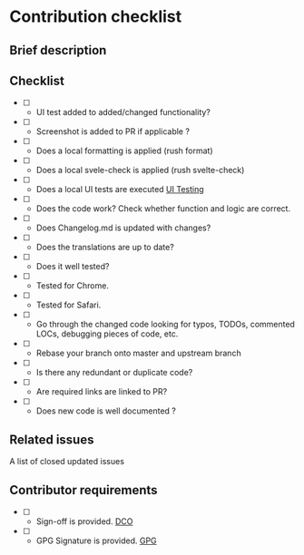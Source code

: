 # Contribution checklist

## Brief description

## Checklist

* [ ] - UI test added to added/changed functionality?
* [ ] - Screenshot is added to PR if applicable ?
* [ ] - Does a local formatting is applied (rush format)
* [ ] - Does a local svele-check is applied (rush svelte-check)
* [ ] - Does a local UI tests are executed [UI Testing](../tests/readme.md)
* [ ] - Does the code work? Check whether function and logic are correct.
* [ ] - Does Changelog.md is updated with changes?
* [ ] - Does the translations are up to date?
* [ ] - Does it well tested?
* [ ] - Tested for Chrome.
* [ ] - Tested for Safari.
* [ ] - Go through the changed code looking for typos, TODOs, commented LOCs, debugging pieces of code, etc.
* [ ] - Rebase your branch onto master and upstream branch
* [ ] - Is there any redundant or duplicate code?
* [ ] - Are required links are linked to PR?
* [ ] - Does new code is well documented ?

## Related issues

A list of closed updated issues

## Contributor requirements

* [ ] - Sign-off is provided. [DCO](https://github.com/apps/dco)
* [ ] - GPG Signature is provided. [GPG](https://docs.github.com/en/authentication/managing-commit-signature-verification/signing-commits)

